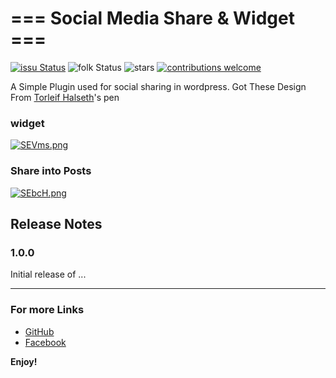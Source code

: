 # === Social Media Share & Widget ===

[![issu Status](https://img.shields.io/github/issues/codenrx/Social-Media-Share-Widget)](https://github.com/codenrx/Social-Media-Share-Widget/issues)
![folk Status](https://img.shields.io/github/forks/codenrx/Social-Media-Share-Widget)
![stars](https://img.shields.io/github/stars/codenrx/Social-Media-Share-Widget)
[![contributions welcome](https://img.shields.io/badge/contributions-welcome-brightgreen.svg?style=flat)](https://github.com/IANirab/laravel-reset-password/issues)

A Simple Plugin used for social sharing in wordpress. Got These Design From [Torleif Halseth](https://codepen.io/thalseth/pen/saqIj)'s pen

### widget

[![SEVms.png](https://b.imge.to/2019/08/27/SEVms.png)](https://imge.to/i/SEVms)

### Share into Posts

[![SEbcH.png](https://b.imge.to/2019/08/27/SEbcH.png)](https://imge.to/i/SEbcH)


## Release Notes

### 1.0.0

Initial release of ...

---

### For more Links

- [GitHub](https://github.com/IANirab/)
- [Facebook](https://web.facebook.com/istiaq.nirab.1)

**Enjoy!**